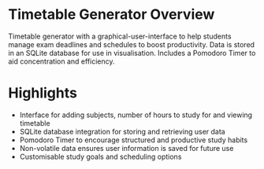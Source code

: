 # Timetable Generator Overview
Timetable generator with a graphical-user-interface to help students manage exam deadlines and schedules to boost productivity. Data is stored in an SQLite database for use in visualisation. Includes a Pomodoro Timer to aid concentration and efficiency.

# Highlights
- Interface for adding subjects, number of hours to study for and viewing timetable
- SQLite database integration for storing and retrieving user data
- Pomodoro Timer to encourage structured and productive study habits
- Non-volatile data ensures user information is saved for future use
- Customisable study goals and scheduling options

